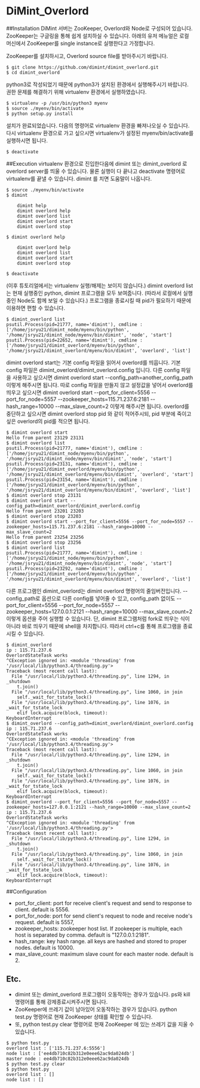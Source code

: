 DiMint_Overlord
===============
##Installation
DiMint 서버는 ZooKeeper, Overlord와 Node로 구성되어 있습니다.
ZooKeeper는 구글링을 통해 쉽게 설치하실 수 있습니다.
아래의 유저 메뉴얼은 로컬 머신에서 ZooKeeper를 single instance로 실행한다고 가정합니다.

ZooKeeper를 설치하시고, Overlord source file를 받아주시기 바랍니다.
```
$ git clone https://github.com/dimint/dimint_overlord.git
$ cd dimint_overlord
```
python3로 작성되었기 때문에 python3가 설치된 환경에서 실행해주시기 바랍니다.
권한 문제를 해결하기 위해 virtualenv 환경에서 실행하였습니다.
```
$ virtualenv -p /usr/bin/python3 myenv
$ source ./myenv/bin/activate
$ python setup.py install
```
설치가 완료되었습니다. 다음의 명령어로 virtualenv 환경을 빠져나오실 수 있습니다.
다시 virtualenv 환경으로 가고 싶으시면 virtualenv가 설정된 myenv/bin/activate를 실행하시면 됩니다.
```
$ deactivate
```
##Execution
virtualenv 환경으로 진입한다음에 dimint 또는 dimint_overlord 로 overlord server를 띄울 수 있습니다.
물론 실행이 다 끝나고 deactivate 명령어로 virtualenv를 끝낼 수 있습니다.
dimint 를 치면 도움말이 나옵니다.
```
$ source ./myenv/bin/activate
$ dimint

    dimint help
    dimint overlord help
    dimint overlord list
    dimint overlord start
    dimint overlord stop

$ dimint overlord help

    dimint overlord help
    dimint overlord list
    dimint overlord start
    dimint overlord stop

$ deactivate
```
(이후 튜토리얼에서는 virtualenv 실행/해제는 보이지 않습니다.)
dimint overlord list는 현재 실행중인 python, dimint 프로그램을 모두 보여줍니다.
(따라서 로컬에서 실행중인 Node도 함께 보일 수 있습니다.)
프로그램을 종료시킬 때 pid가 필요하기 때문에 이용하면 편할 수 있습니다.
```
$ dimint_overlord list
psutil.Process(pid=21777, name='dimint'), cmdline : ['/home/jsryu21/dimint_node/myenv/bin/python', '/home/jsryu21/dimint_node/myenv/bin/dimint', 'node', 'start']
psutil.Process(pid=22652, name='dimint'), cmdline : ['/home/jsryu21/dimint_overlord/myenv/bin/python', '/home/jsryu21/dimint_overlord/myenv/bin/dimint', 'overlord', 'list']
```
dimint overlord start는 기본 config 파일을 읽어서 overlord를 띄웁니다.
기본 config 파일은 dimint_overlord/dimint_overlord.config 입니다.
다른 config 파일을 사용하고 싶으시면 dimint overlord start --config_path=another_config_path 이렇게 해주시면 됩니다.
따로 config 파일을 만들지 않고 설정값을 넣어서 overlord를 띄우고 싶으시면 dimint overlord start --port_for_client=5556 --port_for_node=5557 --zookeeper_hosts=115.71.237.6:2181 --hash_range=10000 --max_slave_count=2 이렇게 해주시면 됩니다.
overlord를 중단하고 싶으시면 dimint overlord stop pid 와 같이 적어주시되, pid 부분에 죽이고 싶은 overlord의 pid를 적으면 됩니다.
```
$ dimint overlord start
Hello from parent 23129 23131
$ dimint overlord list
psutil.Process(pid=21777, name='dimint'), cmdline : ['/home/jsryu21/dimint_node/myenv/bin/python', '/home/jsryu21/dimint_node/myenv/bin/dimint', 'node', 'start']
psutil.Process(pid=23131, name='dimint'), cmdline : ['/home/jsryu21/dimint_overlord/myenv/bin/python', '/home/jsryu21/dimint_overlord/myenv/bin/dimint', 'overlord', 'start']
psutil.Process(pid=23154, name='dimint'), cmdline : ['/home/jsryu21/dimint_overlord/myenv/bin/python', '/home/jsryu21/dimint_overlord/myenv/bin/dimint', 'overlord', 'list']
$ dimint overlord stop 23131
$ dimint overlord start --config_path=dimint_overlord/dimint_overlord.config
Hello from parent 23201 23203
$ dimint overlord stop 23203
$ dimint overlord start --port_for_client=5556 --port_for_node=5557 --zookeeper_hosts=115.71.237.6:2181 --hash_range=10000 --max_slave_count=2
Hello from parent 23254 23256
$ dimint overlord stop 23256
$ dimint overlord list
psutil.Process(pid=21777, name='dimint'), cmdline : ['/home/jsryu21/dimint_node/myenv/bin/python', '/home/jsryu21/dimint_node/myenv/bin/dimint', 'node', 'start']
psutil.Process(pid=23292, name='dimint'), cmdline : ['/home/jsryu21/dimint_overlord/myenv/bin/python', '/home/jsryu21/dimint_overlord/myenv/bin/dimint', 'overlord', 'list']
```
다른 프로그램인 dimint_overlord는 dimint overlord 명령어의 줄임버전입니다.
--config_path로 옵션으로 다른 config를 넣어줄 수 있고, config_path 없이도 --port_for_client=5556 --port_for_node=5557 --zookeeper_hosts=127.0.0.1:2121 --hash_range=10000 --max_slave_count=2 이렇게 옵션을 주어 실행할 수 있습니다.
단, dimint 프로그램처럼 fork로 띄우는 식이 아니라 바로 띄우기 때문에 shell을 차지합니다.
따라서 ctrl+c를 통해 프로그램을 종료시킬 수 있습니다.
```
$ dimint_overlord
ip : 115.71.237.6
OverlordStateTask works
^CException ignored in: <module 'threading' from '/usr/local/lib/python3.4/threading.py'>
Traceback (most recent call last):
  File "/usr/local/lib/python3.4/threading.py", line 1294, in _shutdown
    t.join()
  File "/usr/local/lib/python3.4/threading.py", line 1060, in join
    self._wait_for_tstate_lock()
  File "/usr/local/lib/python3.4/threading.py", line 1076, in _wait_for_tstate_lock
    elif lock.acquire(block, timeout):
KeyboardInterrupt
$ dimint_overlord --config_path=dimint_overlord/dimint_overlord.config
ip : 115.71.237.6
OverlordStateTask works
^CException ignored in: <module 'threading' from '/usr/local/lib/python3.4/threading.py'>
Traceback (most recent call last):
  File "/usr/local/lib/python3.4/threading.py", line 1294, in _shutdown
    t.join()
  File "/usr/local/lib/python3.4/threading.py", line 1060, in join
    self._wait_for_tstate_lock()
  File "/usr/local/lib/python3.4/threading.py", line 1076, in _wait_for_tstate_lock
    elif lock.acquire(block, timeout):
KeyboardInterrupt
$ dimint_overlord --port_for_client=5556 --port_for_node=5557 --zookeeper_hosts=127.0.0.1:2121 --hash_range=10000 --max_slave_count=2
ip : 115.71.237.6
OverlordStateTask works
^CException ignored in: <module 'threading' from '/usr/local/lib/python3.4/threading.py'>
Traceback (most recent call last):
  File "/usr/local/lib/python3.4/threading.py", line 1294, in _shutdown
    t.join()
  File "/usr/local/lib/python3.4/threading.py", line 1060, in join
    self._wait_for_tstate_lock()
  File "/usr/local/lib/python3.4/threading.py", line 1076, in _wait_for_tstate_lock
    elif lock.acquire(block, timeout):
KeyboardInterrupt
```
##Configuration
* port\_for\_client: port for receive client's request and send to response to client. default is 5556.
* port\_for\_node: port for send client's request to node and receive node's request. default is 5557,
* zookeeper_hosts: zookeeper host list. If zookeeper is multiple, each host is separated by comma. default is "127.0.0.1:2181".
* hash\_range: key hash range. all keys are hashed and stored to proper nodes. default is 10000.
* max\_slave\_count: maximum slave count for each master node. default is 2.

## Etc.
* dimint 또는 dimint_overlord 프로그램이 오동작하는 경우가 있습니다. ps와 kill 명령어를 통해 강제종료시켜주시면 됩니다.
* ZooKeeper에 쓰레기 값이 남아있어 오동작하는 경우가 있습니다. python test.py 명령어로 현재 ZooKeeper 상태를 확인할 수 있습니다.
* 또, python test.py clear 명령어로 현재 ZooKeeper 에 있는 쓰레기 값을 지울 수 있습니다.
```
$ python test.py
overlord list : ['115.71.237.6:5556']
node list : ['ee4db710c82b312e0eee62ac9da024db']
master node : ee4db710c82b312e0eee62ac9da024db
$ python test.py clear
$ python test.py
overlord list : []
node list : []
```
